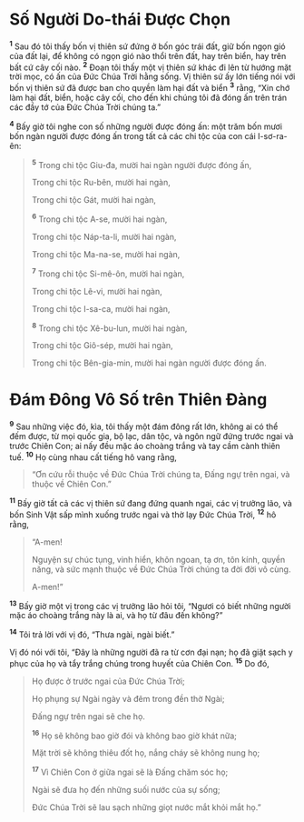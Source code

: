 # Số Người Do-thái Ðược Chọn
<sup><b>1</b></sup> Sau đó tôi thấy bốn vị thiên sứ đứng ở bốn góc trái đất, giữ bốn ngọn gió của đất lại, để không có ngọn gió nào thổi trên đất, hay trên biển, hay trên bất cứ cây cối nào. <sup><b>2</b></sup> Ðoạn tôi thấy một vị thiên sứ khác đi lên từ hướng mặt trời mọc, có ấn của Ðức Chúa Trời hằng sống. Vị thiên sứ ấy lớn tiếng nói với bốn vị thiên sứ đã được ban cho quyền làm hại đất và biển <sup><b>3</b></sup> rằng, “Xin chớ làm hại đất, biển, hoặc cây cối, cho đến khi chúng tôi đã đóng ấn trên trán các đầy tớ của Ðức Chúa Trời chúng ta.”

<sup><b>4</b></sup> Bấy giờ tôi nghe con số những người được đóng ấn: một trăm bốn mươi bốn ngàn người được đóng ấn trong tất cả các chi tộc của con cái I-sơ-ra-ên:


> <sup><b>5</b></sup> Trong chi tộc Giu-đa, mười hai ngàn người được đóng ấn,
> 
> Trong chi tộc Ru-bên, mười hai ngàn,
> 
> Trong chi tộc Gát, mười hai ngàn,
> 
> <sup><b>6</b></sup> Trong chi tộc A-se, mười hai ngàn,
> 
> Trong chi tộc Náp-ta-li, mười hai ngàn,
> 
> Trong chi tộc Ma-na-se, mười hai ngàn,
> 
> <sup><b>7</b></sup> Trong chi tộc Si-mê-ôn, mười hai ngàn,
> 
> Trong chi tộc Lê-vi, mười hai ngàn,
> 
> Trong chi tộc I-sa-ca, mười hai ngàn,
> 
> <sup><b>8</b></sup> Trong chi tộc Xê-bu-lun, mười hai ngàn,
> 
> Trong chi tộc Giô-sép, mười hai ngàn,
> 
> Trong chi tộc Bên-gia-min, mười hai ngàn người được đóng ấn.
>

# Ðám Ðông Vô Số trên Thiên Ðàng
<sup><b>9</b></sup> Sau những việc đó, kìa, tôi thấy một đám đông rất lớn, không ai có thể đếm được, từ mọi quốc gia, bộ lạc, dân tộc, và ngôn ngữ đứng trước ngai và trước Chiên Con; ai nấy đều mặc áo choàng trắng và tay cầm cành thiên tuế. <sup><b>10</b></sup> Họ cùng nhau cất tiếng hô vang rằng,


> “Ơn cứu rỗi thuộc về Ðức Chúa Trời chúng ta, Ðấng ngự trên ngai, và thuộc về Chiên Con.”
>

<sup><b>11</b></sup> Bấy giờ tất cả các vị thiên sứ đang đứng quanh ngai, các vị trưởng lão, và bốn Sinh Vật sấp mình xuống trước ngai và thờ lạy Ðức Chúa Trời, <sup><b>12</b></sup> hô rằng,


> “A-men!
> 
> Nguyện sự chúc tụng, vinh hiển, khôn ngoan, tạ ơn, tôn kính, quyền năng, và sức mạnh thuộc về Ðức Chúa Trời chúng ta đời đời vô cùng.
> 
> A-men!”
>

<sup><b>13</b></sup> Bấy giờ một vị trong các vị trưởng lão hỏi tôi, “Ngươi có biết những người mặc áo choàng trắng này là ai, và họ từ đâu đến không?”

<sup><b>14</b></sup> Tôi trả lời với vị đó, “Thưa ngài, ngài biết.”

Vị đó nói với tôi, “Ðây là những người đã ra từ cơn đại nạn; họ đã giặt sạch y phục của họ và tẩy trắng chúng trong huyết của Chiên Con. <sup><b>15</b></sup> Do đó,


> Họ được ở trước ngai của Ðức Chúa Trời;
> 
> Họ phụng sự Ngài ngày và đêm trong đền thờ Ngài;
> 
> Ðấng ngự trên ngai sẽ che họ.
> 
> <sup><b>16</b></sup> Họ sẽ không bao giờ đói và không bao giờ khát nữa;
> 
> Mặt trời sẽ không thiêu đốt họ, nắng cháy sẽ không nung họ;
> 
> <sup><b>17</b></sup> Vì Chiên Con ở giữa ngai sẽ là Ðấng chăm sóc họ;
> 
> Ngài sẽ đưa họ đến những suối nước của sự sống;
> 
> Ðức Chúa Trời sẽ lau sạch những giọt nước mắt khỏi mắt họ.”
>

